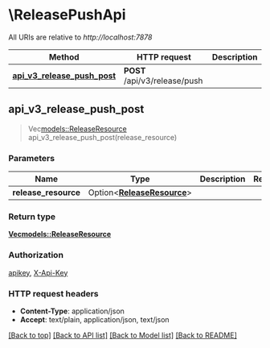 # \ReleasePushApi

All URIs are relative to *http://localhost:7878*

Method | HTTP request | Description
------------- | ------------- | -------------
[**api_v3_release_push_post**](ReleasePushApi.md#api_v3_release_push_post) | **POST** /api/v3/release/push | 



## api_v3_release_push_post

> Vec<models::ReleaseResource> api_v3_release_push_post(release_resource)


### Parameters


Name | Type | Description  | Required | Notes
------------- | ------------- | ------------- | ------------- | -------------
**release_resource** | Option<[**ReleaseResource**](ReleaseResource.md)> |  |  |

### Return type

[**Vec<models::ReleaseResource>**](ReleaseResource.md)

### Authorization

[apikey](../README.md#apikey), [X-Api-Key](../README.md#X-Api-Key)

### HTTP request headers

- **Content-Type**: application/json
- **Accept**: text/plain, application/json, text/json

[[Back to top]](#) [[Back to API list]](../README.md#documentation-for-api-endpoints) [[Back to Model list]](../README.md#documentation-for-models) [[Back to README]](../README.md)

